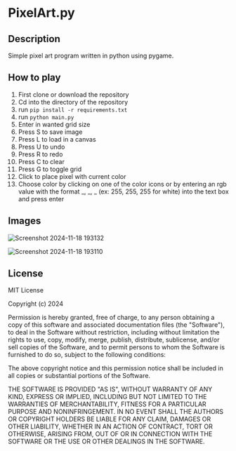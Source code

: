 # PixelArt.py
## Description

Simple pixel art program written in python using pygame.

## How to play

1. First clone or download the repository
2. Cd into the directory of the repository
3. run `pip install -r requirements.txt`
4. run `python main.py`
5. Enter in wanted grid size
6. Press S to save image
7. Press L to load in a canvas
8. Press U to undo
9. Press R to redo
10. Press C to clear
11. Press G to toggle grid
12. Click to place pixel with current color
13. Choose color by clicking on one of the color icons or by entering an rgb value with the format _, _, _ (ex: 255, 255, 255 for white) into the text box and press enter

## Images
![Screenshot 2024-11-18 193132](https://github.com/user-attachments/assets/0dc36b4c-ca95-471d-bb4f-83fd352217ba)

![Screenshot 2024-11-18 193110](https://github.com/user-attachments/assets/d4a4e473-529b-40b5-a989-b83cda178ac0)


## License

MIT License

Copyright (c) 2024

Permission is hereby granted, free of charge, to any person obtaining a copy
of this software and associated documentation files (the "Software"), to deal
in the Software without restriction, including without limitation the rights
to use, copy, modify, merge, publish, distribute, sublicense, and/or sell
copies of the Software, and to permit persons to whom the Software is
furnished to do so, subject to the following conditions:

The above copyright notice and this permission notice shall be included in all
copies or substantial portions of the Software.

THE SOFTWARE IS PROVIDED "AS IS", WITHOUT WARRANTY OF ANY KIND, EXPRESS OR
IMPLIED, INCLUDING BUT NOT LIMITED TO THE WARRANTIES OF MERCHANTABILITY,
FITNESS FOR A PARTICULAR PURPOSE AND NONINFRINGEMENT. IN NO EVENT SHALL THE
AUTHORS OR COPYRIGHT HOLDERS BE LIABLE FOR ANY CLAIM, DAMAGES OR OTHER
LIABILITY, WHETHER IN AN ACTION OF CONTRACT, TORT OR OTHERWISE, ARISING FROM,
OUT OF OR IN CONNECTION WITH THE SOFTWARE OR THE USE OR OTHER DEALINGS IN THE
SOFTWARE.

